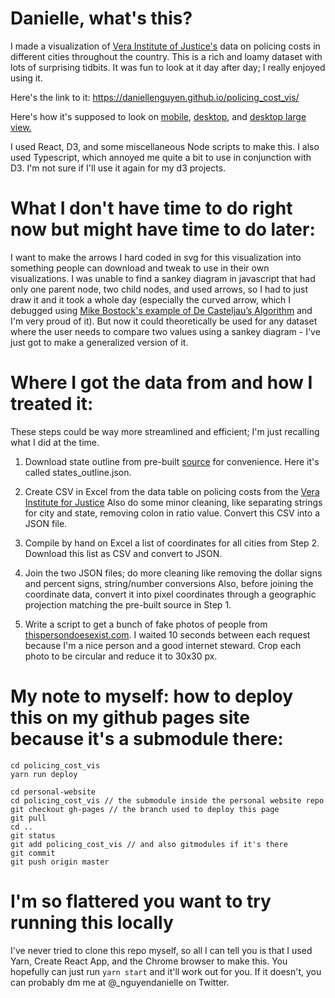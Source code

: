 # Danielle, what's this?

I made a visualization of [Vera Institute of Justice's](https://www.vera.org/publications/what-policing-costs-in-americas-biggest-cities) data on policing costs in different cities throughout the country. This is a rich and loamy dataset with lots of surprising tidbits. It was fun to look at it day after day; I really enjoyed using it.

Here's the link to it: https://daniellenguyen.github.io/policing_cost_vis/

Here's how it's supposed to look on [mobile](/policing_cost_vis/mobile-snapshot.jpg), [desktop](/policing_cost_vis/desktop-snapshot.jpeg), and [desktop large view.](/policing_cost_vis/desktop-snapshot-large.jpeg)

I used React, D3, and some miscellaneous Node scripts to make this. I also used Typescript, which annoyed me quite a bit to use in conjunction with D3. I'm not sure if I'll use it again for my d3 projects.

# What I don't have time to do right now but might have time to do later:

I want to make the arrows I hard coded in svg for this visualization into something people can download and tweak to use in their own visualizations. I was unable to find a sankey diagram in javascript that had only one parent node, two child nodes, and used arrows, so I had to just draw it and it took a whole day (especially the curved arrow, which I debugged using [Mike Bostock's example of De Casteljau’s Algorithm](https://observablehq.com/@mbostock/de-casteljaus-algorithm) and I'm very proud of it). But now it could theoretically be used for any dataset where the user needs to compare two values using a sankey diagram - I've just got to make a generalized version of it.

# Where I got the data from and how I treated it:

These steps could be way more streamlined and efficient; I'm just recalling what I did at the time.

1. Download state outline from pre-built [source](https://github.com/topojson/us-atlas) for convenience. Here it's called states_outline.json.

2. Create CSV in Excel from the data table on policing costs from the [Vera Institute for Justice](https://www.vera.org/publications/what-policing-costs-in-americas-biggest-cities)
Also do some minor cleaning, like separating strings for city and state, removing colon in ratio value.
Convert this CSV into a JSON file.

3. Compile by hand on Excel a list of coordinates for all cities from Step 2. Download this list as CSV and convert to JSON.

4. Join the two JSON files; do more cleaning like removing the dollar signs and percent signs, string/number conversions
Also, before joining the coordinate data, convert it into pixel coordinates through a geographic projection matching the pre-built source in Step 1.

5. Write a script to get a bunch of fake photos of people from [thispersondoesexist.com](thispersondoesnotexist.com). I waited 10 seconds between each request because I'm a nice person and a good internet steward.
Crop each photo to be circular and reduce it to 30x30 px.

# My note to myself: how to deploy this on my github pages site because it's a submodule there:

```
cd policing_cost_vis
yarn run deploy

cd personal-website
cd policing_cost_vis // the submodule inside the personal website repo
git checkout gh-pages // the branch used to deploy this page
git pull
cd ..
git status
git add policing_cost_vis // and also gitmodules if it's there
git commit 
git push origin master
```

# I'm so flattered you want to try running this locally

I've never tried to clone this repo myself, so all I can tell you is that I used Yarn, Create React App, and the Chrome browser to make this. You hopefully can just run `yarn start` and it'll work out for you. If it doesn't, you can probably dm me at @_nguyendanielle on Twitter.


